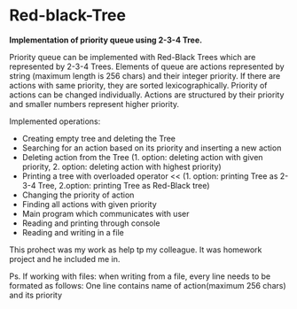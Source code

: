 # Red-black-Tree


**Implementation of priority queue using 2-3-4 Tree.**

Priority queue can be implemented with Red-Black Trees which are represented by 2-3-4 Trees. Elements of queue are actions represented by string (maximum length is 256 chars) and their integer priority. If there are actions with same priority, they are sorted lexicographically. Priority of actions can be changed individually. Actions are structured by their priority and smaller numbers represent higher priority.

Implemented operations:
- Creating empty tree and deleting the Tree
- Searching for an action based on its priority and inserting a new action
- Deleting action from the Tree (1. option: deleting action with given priority, 2. option: deleting action with highest priority)
- Printing a tree with overloaded operator << (1. option: printing Tree as 2-3-4 Tree, 2.option: printing Tree as Red-Black tree)
-  Changing the priority of action
-  Finding all actions with given priority
-  Main program which communicates with user
-  Reading and printing through console
-  Reading and writing in a file

This prohect was my work as help tp my colleague. It was homework project and he included me in.


Ps. If working with files: when writing from a file, every line needs to be formated as follows:
One line contains name of action(maximum 256 chars) and its priority
